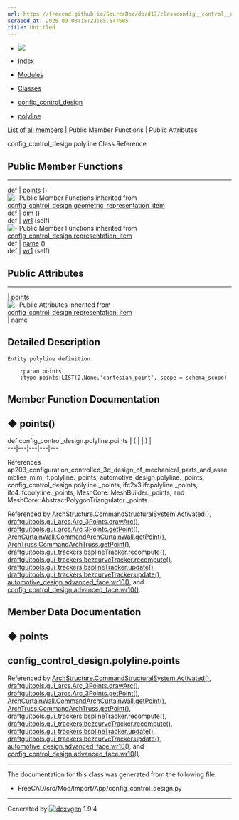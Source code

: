 ```yaml
---
url: https://freecad.github.io/SourceDoc/db/d17/classconfig__control__design_1_1polyline.html
scraped_at: 2025-09-08T15:23:05.547605
title: Untitled
---
```


  * [ ![](https://www.freecad.org/svg/logo-freecad.svg) ](https://freecadweb.org "FreeCAD")
  * [Index](../../index.html "Index")
  * [Modules](../../modules.html "Modules list")
  * [Classes](../../annotated.html "Annotated list")

  * [config_control_design](../../d4/d07/namespaceconfig__control__design.html)
  * [polyline](../../db/d17/classconfig__control__design_1_1polyline.html)

[List of all members](../../d1/d59/classconfig__control__design_1_1polyline-members.html) | Public Member Functions | Public Attributes

config_control_design.polyline Class Reference

##  Public Member Functions  
  
---  
def | [points](../../db/d17/classconfig__control__design_1_1polyline.html#a6f56c8a51a84f02e7acefb7e8f332d0a) ()  
![-](../../closed.png) Public Member Functions inherited from
[config_control_design.geometric_representation_item](../../d3/d18/classconfig__control__design_1_1geometric__representation__item.html)  
def | [dim](../../d3/d18/classconfig__control__design_1_1geometric__representation__item.html#aac385fb99d009b699d0d77f10ebdc5f1) ()  
def | [wr1](../../d3/d18/classconfig__control__design_1_1geometric__representation__item.html#a779ebde9495ea4132b585e06aa418f13) (self)  
![-](../../closed.png) Public Member Functions inherited from
[config_control_design.representation_item](../../d9/d69/classconfig__control__design_1_1representation__item.html)  
def | [name](../../d9/d69/classconfig__control__design_1_1representation__item.html#a5ea878073c85170f328deff23a9c5732) ()  
def | [wr1](../../d9/d69/classconfig__control__design_1_1representation__item.html#a4cdc1db49341dedc8f271ec89801c713) (self)  
  
##  Public Attributes  
  
---  
|
[points](../../db/d17/classconfig__control__design_1_1polyline.html#a9f08e8c099ff25df034677ca60852e89)  
![-](../../closed.png) Public Attributes inherited from
[config_control_design.representation_item](../../d9/d69/classconfig__control__design_1_1representation__item.html)  
|
[name](../../d9/d69/classconfig__control__design_1_1representation__item.html#a0e8be677f8410825a46422f3c0e1c128)  
  
## Detailed Description

    
    
    Entity polyline definition.
    
        :param points
        :type points:LIST(2,None,'cartesian_point', scope = schema_scope)

## Member Function Documentation

## ◆ points()

def config_control_design.polyline.points  | ( | | ) |   
---|---|---|---|---  
  
References
ap203_configuration_controlled_3d_design_of_mechanical_parts_and_assemblies_mim_lf.polyline._points,
automotive_design.polyline._points, config_control_design.polyline._points,
ifc2x3.ifcpolyline._points, ifc4.ifcpolyline._points,
MeshCore::MeshBuilder._points, and
MeshCore::AbstractPolygonTriangulator._points.

Referenced by
[ArchStructure.CommandStructuralSystem.Activated()](../../d7/da2/classArchStructure_1_1CommandStructuralSystem.html#ad9fb6a22ed31e00ef9c24c49d987d59c),
[draftguitools.gui_arcs.Arc_3Points.drawArc()](../../d4/d32/classdraftguitools_1_1gui__arcs_1_1Arc__3Points.html#ad2b5ab087c3acf911c62b7d6816bd083),
[draftguitools.gui_arcs.Arc_3Points.getPoint()](../../d4/d32/classdraftguitools_1_1gui__arcs_1_1Arc__3Points.html#addd65326b504c7bf765526ef2db14321),
[ArchCurtainWall.CommandArchCurtainWall.getPoint()](../../d3/d55/classArchCurtainWall_1_1CommandArchCurtainWall.html#ae21c6277cadac9992ad426960f203392),
[ArchTruss.CommandArchTruss.getPoint()](../../dc/d2c/classArchTruss_1_1CommandArchTruss.html#aee560d06232a65dbd5f410bcac5c0318),
[draftguitools.gui_trackers.bsplineTracker.recompute()](../../d4/d09/classdraftguitools_1_1gui__trackers_1_1bsplineTracker.html#a5d3df8a04be660bfc6a6e6613285c145),
[draftguitools.gui_trackers.bezcurveTracker.recompute()](../../d5/da5/classdraftguitools_1_1gui__trackers_1_1bezcurveTracker.html#abb21c673d4078ec0eafdaa2ce727520d),
[draftguitools.gui_trackers.bsplineTracker.update()](../../d4/d09/classdraftguitools_1_1gui__trackers_1_1bsplineTracker.html#a780d90044fb459aa47487afc9d7979c9),
[draftguitools.gui_trackers.bezcurveTracker.update()](../../d5/da5/classdraftguitools_1_1gui__trackers_1_1bezcurveTracker.html#a768d7d59cf62a7cfe8fbdc4486a17a63),
[automotive_design.advanced_face.wr10()](../../d1/d62/classautomotive__design_1_1advanced__face.html#aa08adf112660acfb17f4847e837bdf6d),
and
[config_control_design.advanced_face.wr10()](../../db/d65/classconfig__control__design_1_1advanced__face.html#a0118e22d47858317fa0dff7407854d05).

## Member Data Documentation

## ◆ points

config_control_design.polyline.points  
---  
  
Referenced by
[ArchStructure.CommandStructuralSystem.Activated()](../../d7/da2/classArchStructure_1_1CommandStructuralSystem.html#ad9fb6a22ed31e00ef9c24c49d987d59c),
[draftguitools.gui_arcs.Arc_3Points.drawArc()](../../d4/d32/classdraftguitools_1_1gui__arcs_1_1Arc__3Points.html#ad2b5ab087c3acf911c62b7d6816bd083),
[draftguitools.gui_arcs.Arc_3Points.getPoint()](../../d4/d32/classdraftguitools_1_1gui__arcs_1_1Arc__3Points.html#addd65326b504c7bf765526ef2db14321),
[ArchCurtainWall.CommandArchCurtainWall.getPoint()](../../d3/d55/classArchCurtainWall_1_1CommandArchCurtainWall.html#ae21c6277cadac9992ad426960f203392),
[ArchTruss.CommandArchTruss.getPoint()](../../dc/d2c/classArchTruss_1_1CommandArchTruss.html#aee560d06232a65dbd5f410bcac5c0318),
[draftguitools.gui_trackers.bsplineTracker.recompute()](../../d4/d09/classdraftguitools_1_1gui__trackers_1_1bsplineTracker.html#a5d3df8a04be660bfc6a6e6613285c145),
[draftguitools.gui_trackers.bezcurveTracker.recompute()](../../d5/da5/classdraftguitools_1_1gui__trackers_1_1bezcurveTracker.html#abb21c673d4078ec0eafdaa2ce727520d),
[draftguitools.gui_trackers.bsplineTracker.update()](../../d4/d09/classdraftguitools_1_1gui__trackers_1_1bsplineTracker.html#a780d90044fb459aa47487afc9d7979c9),
[draftguitools.gui_trackers.bezcurveTracker.update()](../../d5/da5/classdraftguitools_1_1gui__trackers_1_1bezcurveTracker.html#a768d7d59cf62a7cfe8fbdc4486a17a63),
[automotive_design.advanced_face.wr10()](../../d1/d62/classautomotive__design_1_1advanced__face.html#aa08adf112660acfb17f4847e837bdf6d),
and
[config_control_design.advanced_face.wr10()](../../db/d65/classconfig__control__design_1_1advanced__face.html#a0118e22d47858317fa0dff7407854d05).

* * *

The documentation for this class was generated from the following file:

  * FreeCAD/src/Mod/Import/App/config_control_design.py

* * *

Generated by
[![doxygen](../../doxygen.svg)](https://www.doxygen.org/index.html) 1.9.4

